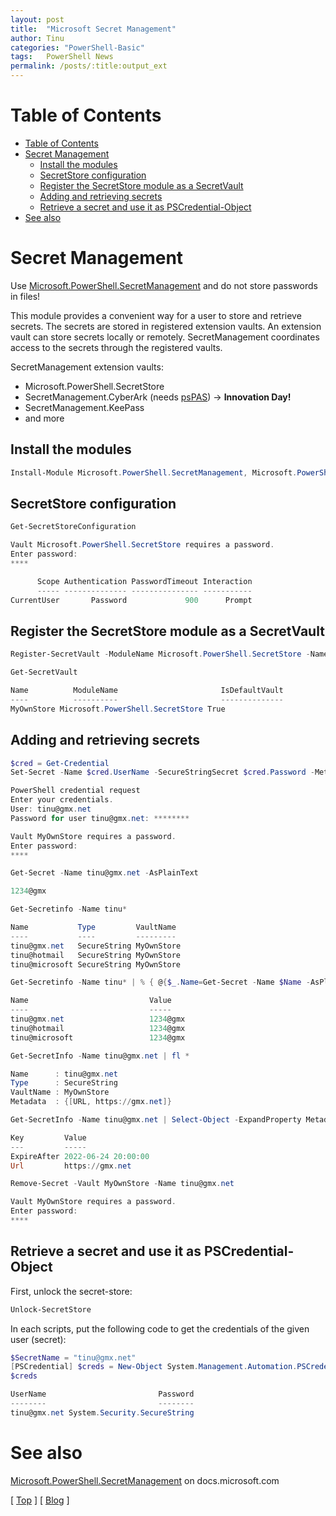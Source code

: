 ```yaml
---
layout: post
title:  "Microsoft Secret Management"
author: Tinu
categories: "PowerShell-Basic"
tags:   PowerShell News
permalink: /posts/:title:output_ext
---
```


# Table of Contents

- [Table of Contents](#table-of-contents)
- [Secret Management](#secret-management)
  - [Install the modules](#install-the-modules)
  - [SecretStore configuration](#secretstore-configuration)
  - [Register the SecretStore module as a SecretVault](#register-the-secretstore-module-as-a-secretvault)
  - [Adding and retrieving secrets](#adding-and-retrieving-secrets)
  - [Retrieve a secret and use it as PSCredential-Object](#retrieve-a-secret-and-use-it-as-pscredential-object)
- [See also](#see-also)

# Secret Management

Use [Microsoft.PowerShell.SecretManagement](https://docs.microsoft.com/en-us/powershell/module/microsoft.powershell.secretmanagement/?view=ps-modules) and do not store passwords in files!

This module provides a convenient way for a user to store and retrieve secrets. The secrets are stored in registered extension vaults. An extension vault can store secrets locally or remotely. SecretManagement coordinates access to the secrets through the registered vaults.

SecretManagement extension vaults:

- Microsoft.PowerShell.SecretStore
- SecretManagement.CyberArk (needs [psPAS](https://github.com/pspete/psPAS)) -> **Innovation Day!**
- SecretManagement.KeePass
- and more

## Install the modules

````powershell
Install-Module Microsoft.PowerShell.SecretManagement, Microsoft.PowerShell.SecretStore
````

## SecretStore configuration

````powershell
Get-SecretStoreConfiguration

Vault Microsoft.PowerShell.SecretStore requires a password.
Enter password:
****

      Scope Authentication PasswordTimeout Interaction
      ----- -------------- --------------- -----------
CurrentUser       Password             900      Prompt
````

## Register the SecretStore module as a SecretVault

````powershell
Register-SecretVault -ModuleName Microsoft.PowerShell.SecretStore -Name MyOwnStore

Get-SecretVault

Name          ModuleName                       IsDefaultVault
----          ----------                       --------------
MyOwnStore Microsoft.PowerShell.SecretStore True
````

## Adding and retrieving secrets

````powershell
$cred = Get-Credential
Set-Secret -Name $cred.UserName -SecureStringSecret $cred.Password -Metadata @{ URL = 'https://gmx.net' } 

PowerShell credential request
Enter your credentials.
User: tinu@gmx.net
Password for user tinu@gmx.net: ********

Vault MyOwnStore requires a password.
Enter password:
****
````

````powershell
Get-Secret -Name tinu@gmx.net -AsPlainText

1234@gmx
````

````powershell
Get-Secretinfo -Name tinu*

Name           Type         VaultName
----           ----         ---------
tinu@gmx.net   SecureString MyOwnStore
tinu@hotmail   SecureString MyOwnStore
tinu@microsoft SecureString MyOwnStore
````

````powershell
Get-Secretinfo -Name tinu* | % { @{$_.Name=Get-Secret -Name $Name -AsPlainText} }

Name                           Value
----                           -----
tinu@gmx.net                   1234@gmx
tinu@hotmail                   1234@gmx
tinu@microsoft                 1234@gmx
````

````powershell
Get-SecretInfo -Name tinu@gmx.net | fl *

Name      : tinu@gmx.net
Type      : SecureString
VaultName : MyOwnStore
Metadata  : {[URL, https://gmx.net]}
````

````powershell
Get-SecretInfo -Name tinu@gmx.net | Select-Object -ExpandProperty Metadata

Key         Value
---         -----
ExpireAfter 2022-06-24 20:00:00
Url         https://gmx.net
````

````powershell
Remove-Secret -Vault MyOwnStore -Name tinu@gmx.net

Vault MyOwnStore requires a password.
Enter password:
****
````

## Retrieve a secret and use it as PSCredential-Object

First, unlock the secret-store:

````powershell
Unlock-SecretStore
````

In each scripts, put the following code to get the credentials of the given user (secret):

````powershell
$SecretName = "tinu@gmx.net"
[PSCredential] $creds = New-Object System.Management.Automation.PSCredential $SecretName , (Get-Secret -Name $SecretName)
$creds

UserName                         Password
--------                         --------
tinu@gmx.net System.Security.SecureString
````

# See also

[Microsoft.PowerShell.SecretManagement](https://docs.microsoft.com/en-us/powershell/module/microsoft.powershell.secretmanagement/?view=ps-modules/) on docs.microsoft.com

[ [Top](#table-of-contents) ] [ [Blog](../categories.html) ]